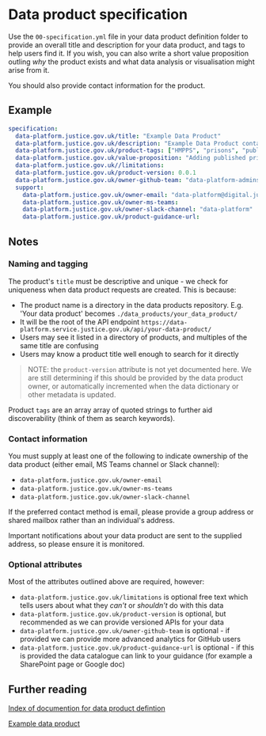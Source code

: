 # Data product specification

Use the `00-specification.yml` file in your data product definition folder to provide an overall title and description for your data product, and tags to help users find it. If you wish, you can also write a short value proposition outling _why_ the product exists and what data analysis or visualisation might arise from it.

You should also provide contact information for the product.

## Example

```yaml
specification:
  data-platform.justice.gov.uk/title: "Example Data Product"
  data-platform.justice.gov.uk/description: "Example Data Product contains published prison population from 2001 to present"
  data-platform.justice.gov.uk/product-tags: ["HMPPS", "prisons", "published data", "national statistics"]
  data-platform.justice.gov.uk/value-proposition: "Adding published prison population allows for a reusable, consistent, safely sharable resource for this commonly used data"
  data-platform.justice.gov.uk//limitations:
  data-platform.justice.gov.uk/product-version: 0.0.1
  data-platform.justice.gov.uk/owner-github-team: "data-platform-admins"
  support:
    data-platform.justice.gov.uk/owner-email: "data-platform@digital.justice.gov.uk"
    data-platform.justice.gov.uk/owner-ms-teams:
    data-platform.justice.gov.uk/owner-slack-channel: "data-platform"
    data-platform.justice.gov.uk/product-guidance-url:
```

## Notes

### Naming and tagging

The product's `title` must be descriptive and unique - we check for uniqueness when data product requests are created. This is because:

- The product name is a directory in the data products repository. E.g. 'Your data product' becomes `./data_products/your_data_product/`
- It will be the root of the API endpoint `https://data-platform.service.justice.gov.uk/api/your-data-product/`
- Users may see it listed in a directory of products, and multiples of the same title are confusing
- Users may know a product title well enough to search for it directly

> NOTE: the `product-version` attribute is not yet documented here. We are still determining if this should be provided by the data product owner, or automatically incremented when the data dictionary or other metadata is updated.

Product `tags` are an array array of quoted strings to further aid discoverability (think of them as search keywords).

### Contact information

You must supply at least one of the following to indicate ownership of the data product (either email, MS Teams channel or Slack channel):

- `data-platform.justice.gov.uk/owner-email`
- `data-platform.justice.gov.uk/owner-ms-teams`
- `data-platform.justice.gov.uk/owner-slack-channel`

If the preferred contact method is email, please provide a group address or shared mailbox rather than an individual's address.

Important notifications about your data product are sent to the supplied address, so please ensure it is monitored.

<!-- 
### Product type

The `data-platform.justice.gov.uk/type` attributes must be one of the following:

- `dataset`
- `raw-data`
- `data-enhanced-product`
- `derived-data`
- `reports`
- `analytic-view`
- `automated-decsion-making`

We would expect most data products to be of type `dataset`, `raw-data`, or `data-enhanced-product` (the latter typically being a data product derived from another data product). The other types are typically outputs _from_ data products, but in some cases you may wish to supply derived or calculated data - for example if the analytics or processing is not currently hosted on the Data Platform.

-->

### Optional attributes

Most of the attributes outlined above are required, however:

- `data-platform.justice.gov.uk/limitations` is optional free text which tells users about what they _can't_ or _shouldn't_ do with this data
- `data-platform.justice.gov.uk/product-version` is optional, but recommended as we can provide versioned APIs for your data
- `data-platform.justice.gov.uk/owner-github-team` is optional - if provided we can provide more advanced analytics for GitHub users
- `data-platform.justice.gov.uk/product-guidance-url` is optional - if this is provided the data catalogue can link to your guidance (for example a SharePoint page or Google doc)

## Further reading

[Index of documention for data product defintion](../README.md#defining-a-data-product)

[Example data product](../_example/)

